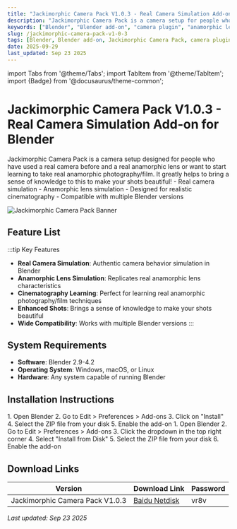 ```yaml
---
title: "Jackimorphic Camera Pack V1.0.3 - Real Camera Simulation Add-on for Blender"
description: "Jackimorphic Camera Pack is a camera setup for people who have used a real camera before and a real anamorphic lens or want to start learning to take real anamorphic photography/film."
keywords: ["Blender", "Blender add-on", "camera plugin", "anamorphic lens", "realistic camera", "cinematography"]
slug: /jackimorphic-camera-pack-v1-0-3
tags: [Blender, Blender add-on, Jackimorphic Camera Pack, camera plugin]
date: 2025-09-29
last_updated: Sep 23 2025
---
```


import Tabs from '@theme/Tabs';
import TabItem from '@theme/TabItem';
import {Badge} from '@docusaurus/theme-common';

# Jackimorphic Camera Pack V1.0.3 - Real Camera Simulation Add-on for Blender

<Tabs>
<TabItem value="overview" label="Overview" default>
Jackimorphic Camera Pack is a camera setup designed for people who have used a real camera before and a real anamorphic lens or want to start learning to take real anamorphic photography/film. It greatly helps to bring a sense of knowledge to this to make your shots beautiful!
</TabItem>
<TabItem value="features" label="Features">
- Real camera simulation
- Anamorphic lens simulation
- Designed for realistic cinematography
- Compatible with multiple Blender versions
</TabItem>
</Tabs>

![Jackimorphic Camera Pack Banner](https://www.gfxcamp.com/wp-content/uploads/2025/09/Jackimorphic-Camera-Pack.jpg)

## Feature List

:::tip Key Features
- **Real Camera Simulation**: Authentic camera behavior simulation in Blender
- **Anamorphic Lens Simulation**: Replicates real anamorphic lens characteristics
- **Cinematography Learning**: Perfect for learning real anamorphic photography/film techniques
- **Enhanced Shots**: Brings a sense of knowledge to make your shots beautiful
- **Wide Compatibility**: Works with multiple Blender versions
:::

## System Requirements

- **Software**: Blender 2.9-4.2
- **Operating System**: Windows, macOS, or Linux
- **Hardware**: Any system capable of running Blender

## Installation Instructions

<Tabs groupId="blender-version">
<TabItem value="blender-4-lower" label="Blender 4 or Lower" default>
1. Open Blender
2. Go to Edit > Preferences > Add-ons
3. Click on "Install"
4. Select the ZIP file from your disk
5. Enable the add-on
</TabItem>
<TabItem value="blender-41-higher" label="Blender 4.1 or Higher">
1. Open Blender
2. Go to Edit > Preferences > Add-ons
3. Click the dropdown in the top right corner
4. Select "Install from Disk"
5. Select the ZIP file from your disk
6. Enable the add-on
</TabItem>
</Tabs>

## Download Links

| Version | Download Link | Password |
|--------|---------------|----------|
| Jackimorphic Camera Pack V1.0.3 | [Baidu Netdisk](https://pan.baidu.com/s/1Fv-9kQ7XjaF9OyHl0J_jEg?pwd=vr8v) | vr8v |


_Last updated: Sep 23 2025_
